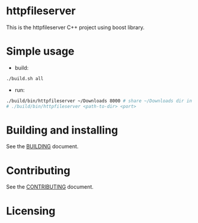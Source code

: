 # httpfileserver

This is the httpfileserver C++ project using boost library.

# Simple usage

 + build:

```bash
./build.sh all
```

 + run:

```bash
./build/bin/httpfileserver ~/Downloads 8000 # share ~/Downloads dir in 127.0.0.1:8000
# ./build/bin/httpfileserver <path-to-dir> <port>
```

# Building and installing

See the [BUILDING](BUILDING.md) document.

# Contributing

See the [CONTRIBUTING](CONTRIBUTING.md) document.

# Licensing

<!--
Please go to https://choosealicense.com/licenses/ and choose a license that
fits your needs. The recommended license for a project of this type is the
GNU AGPLv3.
-->
